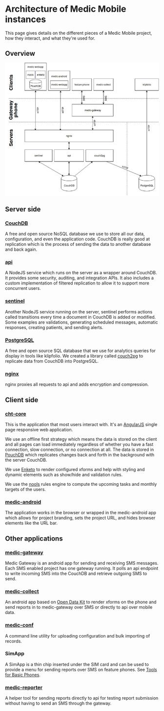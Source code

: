 # Architecture of Medic Mobile instances

This page gives details on the different pieces of a Medic Mobile project, how they interact, and what they're used for.

## Overview

![Architecture of a Medic Mobile project](img/architecture.png)

## Server side

### [CouchDB](http://couchdb.apache.org)

A free and open source NoSQL database we use to store all our data, configuration, and even the application code. CouchDB is really good at replication which is the process of sending the data to another database and back again.

### [api](https://github.com/medic/medic/tree/master/api)

A NodeJS service which runs on the server as a wrapper around CouchDB. It provides some security, auditing, and integration APIs. It also includes a custom implementation of filtered replication to allow it to support more concurrent users.

### [sentinel](https://github.com/medic/medic/tree/master/sentinel)

Another NodeJS service running on the server, sentinel performs actions called transitions every time a document in CouchDB is added or modified. Some examples are validations, generating scheduled messages, automatic responses, creating patients, and sending alerts.

### [PostgreSQL](https://www.postgresql.org)

A free and open source SQL database that we use for analytics queries for display in tools like klipfolio. We created a library called [couch2pg](https://github.com/medic/couch2pg) to replicate data from CouchDB into PostgreSQL.

### [nginx](http://nginx.org)

nginx proxies all requests to api and adds encryption and compression.

## Client side

### [cht-core](https://github.com/medic/cht-core)

This is the application that most users interact with. It's an [AngularJS](https://angularjs.org) single page responsive web application.

We use an offline first strategy which means the data is stored on the client and all pages can load immediately regardless of whether you have a fast connection, slow connection, or no connection at all. The data is stored in [PouchDB](https://pouchdb.com) which replicates changes back and forth in the background with the server CouchDB.

We use [Enketo](https://enketo.org) to render configured xforms and help with styling and dynamic elements such as show/hide and validation rules.

We use the [nools](https://github.com/C2FO/nools) rules engine to compute the upcoming tasks and monthly targets of the users.

### [medic-android](https://github.com/medic/medic-android)

The application works in the browser or wrapped in the medic-android app which allows for project branding, sets the project URL, and hides browser elements like the URL bar.

## Other applications

### [medic-gateway](https://github.com/medic/medic-gateway)

Medic Gateway is an android app for sending and receiving SMS messages. Each SMS enabled project has one gateway running. It polls an api endpoint to write incoming SMS into the CouchDB and retrieve outgoing SMS to send.

### [medic-collect](https://github.com/medic/medic-collect)

An android app based on [Open Data Kit](https://opendatakit.org) to render xforms on the phone and send reports in to medic-gateway over SMS or directly to api over mobile data.

### [medic-conf](https://github.com/medic/medic-conf)

A command line utility for uploading configuration and bulk importing of records.

### SimApp

A SimApp is a thin chip inserted under the SIM card and can be used to provide a menu for sending reports over SMS on feature phones. See [Tools for Basic Phones](http://medicmobile.org/tools).

### [medic-reporter](https://github.com/medic/medic-reporter)

A helper tool for sending reports directly to api for testing report submission without having to send an SMS through the gateway.

